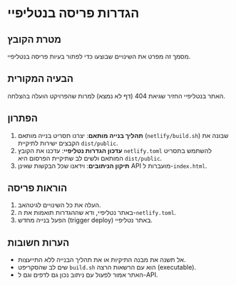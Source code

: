 # הגדרות פריסה בנטליפיי

## מטרת הקובץ
מסמך זה מפרט את השינויים שבוצעו כדי לפתור בעיות פריסה בנטליפיי.

## הבעיה המקורית
האתר בנטליפיי החזיר שגיאת 404 (דף לא נמצא) למרות שהפרויקט הועלה בהצלחה.

## הפתרון
1. **תהליך בנייה מותאם**: יצרנו תסריט בנייה מותאם (`netlify/build.sh`) שבונה את הקבצים ישירות לתיקיית `dist/public`.
2. **עדכון הגדרות נטליפיי**: עדכנו את הקובץ `netlify.toml` להשתמש בתסריט המותאם ולשים לב שתיקיית הפרסום היא `dist/public`.
3. **תיקון הניתובים**: וידאנו שכל הבקשות שאינן API מועברות ל-`index.html`.

## הוראות פריסה
1. העלה את כל השינויים לגיטהאב.
2. באתר נטליפיי, ודא שההגדרות תואמות את ה-`netlify.toml`.
3. הפעל בנייה מחדש (trigger deploy) באתר נטליפיי.

## הערות חשובות
- אל תשנה את מבנה התיקיות או את תהליך הבנייה ללא התייעצות.
- שים לב שהסקריפט `build.sh` הוא עם הרשאות הרצה (executable).
- האתר אמור לפעול עם ניתוב נכון גם לדפים וגם ל-API.